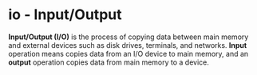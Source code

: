 # io - Input/Output
**Input/Output (I/O)** is the process of copying data between main memory and external devices such as disk drives, terminals, and networks. **Input** operation means copies data from an I/O device to main memory, and an **output** operation copies data from main memory to a device.
